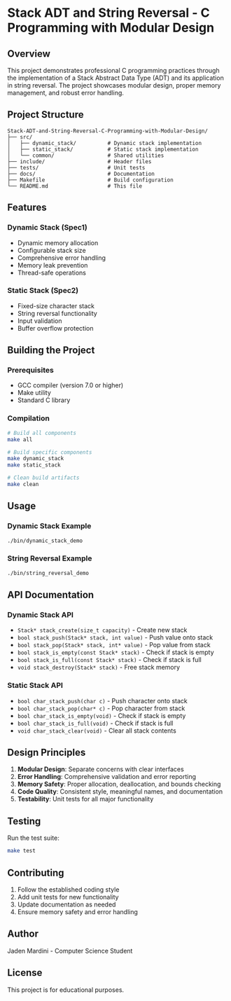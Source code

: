 # Stack ADT and String Reversal - C Programming with Modular Design

## Overview

This project demonstrates professional C programming practices through the implementation of a Stack Abstract Data Type (ADT) and its application in string reversal. The project showcases modular design, proper memory management, and robust error handling.

## Project Structure

```
Stack-ADT-and-String-Reversal-C-Programming-with-Modular-Design/
├── src/
│   ├── dynamic_stack/          # Dynamic stack implementation
│   ├── static_stack/           # Static stack implementation  
│   └── common/                 # Shared utilities
├── include/                    # Header files
├── tests/                      # Unit tests
├── docs/                       # Documentation
├── Makefile                    # Build configuration
└── README.md                   # This file
```

## Features

### Dynamic Stack (Spec1)
- Dynamic memory allocation
- Configurable stack size
- Comprehensive error handling
- Memory leak prevention
- Thread-safe operations

### Static Stack (Spec2)  
- Fixed-size character stack
- String reversal functionality
- Input validation
- Buffer overflow protection

## Building the Project

### Prerequisites
- GCC compiler (version 7.0 or higher)
- Make utility
- Standard C library

### Compilation
```bash
# Build all components
make all

# Build specific components
make dynamic_stack
make static_stack

# Clean build artifacts
make clean
```

## Usage

### Dynamic Stack Example
```bash
./bin/dynamic_stack_demo
```

### String Reversal Example
```bash
./bin/string_reversal_demo
```

## API Documentation

### Dynamic Stack API
- `Stack* stack_create(size_t capacity)` - Create new stack
- `bool stack_push(Stack* stack, int value)` - Push value onto stack
- `bool stack_pop(Stack* stack, int* value)` - Pop value from stack
- `bool stack_is_empty(const Stack* stack)` - Check if stack is empty
- `bool stack_is_full(const Stack* stack)` - Check if stack is full
- `void stack_destroy(Stack* stack)` - Free stack memory

### Static Stack API
- `bool char_stack_push(char c)` - Push character onto stack
- `bool char_stack_pop(char* c)` - Pop character from stack
- `bool char_stack_is_empty(void)` - Check if stack is empty
- `bool char_stack_is_full(void)` - Check if stack is full
- `void char_stack_clear(void)` - Clear all stack contents

## Design Principles

1. **Modular Design**: Separate concerns with clear interfaces
2. **Error Handling**: Comprehensive validation and error reporting
3. **Memory Safety**: Proper allocation, deallocation, and bounds checking
4. **Code Quality**: Consistent style, meaningful names, and documentation
5. **Testability**: Unit tests for all major functionality

## Testing

Run the test suite:
```bash
make test
```

## Contributing

1. Follow the established coding style
2. Add unit tests for new functionality
3. Update documentation as needed
4. Ensure memory safety and error handling

## Author

Jaden Mardini - Computer Science Student

## License

This project is for educational purposes.

